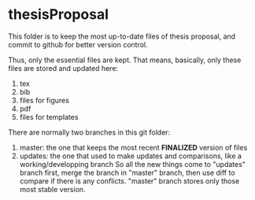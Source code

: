 thesisProposal
==============

This folder is to keep the most up-to-date files of thesis proposal, and commit to github for better version control.

Thus, only the essential files are kept. That means, basically, only these files are stored and updated here:
1. tex 
2. bib
3. files for figures
4. pdf
5. files for templates

There are normally two branches in this git folder:
1. master: the one that keeps the most recent **FINALIZED** version of files
2. updates: the one that used to make updates and comparisons, like a working/developping branch
So all the new things come to "updates" branch first, merge the branch in "master" branch, then use diff to compare if there is any conflicts. "master" branch stores only those most stable version.